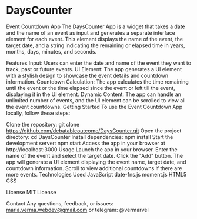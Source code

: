 # DaysCounter

Event Countdown App
The DaysCounter App is a widget that takes a date and the name of an event as input and generates a separate interface element for each event. This element displays the name of the event, the target date, and a string indicating the remaining or elapsed time in years, months, days, minutes, and seconds.

Features
Input: Users can enter the date and name of the event they want to track, past or future events.
UI Element: The app generates a UI element with a stylish design to showcase the event details and countdown information.
Countdown Calculation: The app calculates the time remaining until the event or the time elapsed since the event or left till the event, displaying it in the UI element.
Dynamic Content: The app can handle an unlimited number of events, and the UI element can be scrolled to view all the event countdowns.
Getting Started
To use the Event Countdown App locally, follow these steps:

Clone the repository: git clone https://github.com/debatableoutcome/DaysCounter.git
Open the project directory: cd DaysCounter
Install dependencies: npm install
Start the development server: npm start
Access the app in your browser at http://localhost:3000
Usage
Launch the app in your browser.
Enter the name of the event and select the target date.
Click the "Add" button.
The app will generate a UI element displaying the event name, target date, and countdown information.
Scroll to view additional countdowns if there are more events.
Technologies Used
JavaScript
date-fns.js
moment.js
HTML5
CSS

License
MIT License

Contact
Any questions, feedback, or issues:
maria.verma.webdev@gmail.com or telegram: @vermarvel
